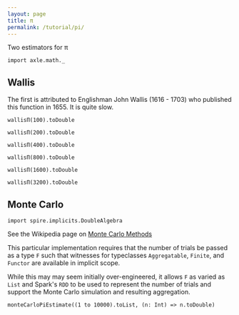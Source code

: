 ```yaml
---
layout: page
title: π
permalink: /tutorial/pi/
---
```


Two estimators for π

```tut:silent
import axle.math._
```

## Wallis

The first is attributed to Englishman John Wallis (1616 - 1703) who published this
function in 1655.
It is quite slow.

```tut:book
wallisΠ(100).toDouble

wallisΠ(200).toDouble

wallisΠ(400).toDouble

wallisΠ(800).toDouble

wallisΠ(1600).toDouble

wallisΠ(3200).toDouble
```

## Monte Carlo

```tut:silent
import spire.implicits.DoubleAlgebra
```

See the Wikipedia page on [Monte Carlo Methods](https://en.wikipedia.org/wiki/Monte_Carlo_method)

This particular implementation requires that the number of trials be
passed as a type `F` such that witnesses for typeclasses `Aggregatable`, `Finite`, and `Functor`
are available in implicit scope.

While this may may seem initially over-engineered, it allows `F` as varied as `List` and Spark's `RDD`
to be used to represent the number of trials and support the Monte Carlo simulation and
resulting aggregation.

```tut:book
monteCarloPiEstimate((1 to 10000).toList, (n: Int) => n.toDouble)
```
